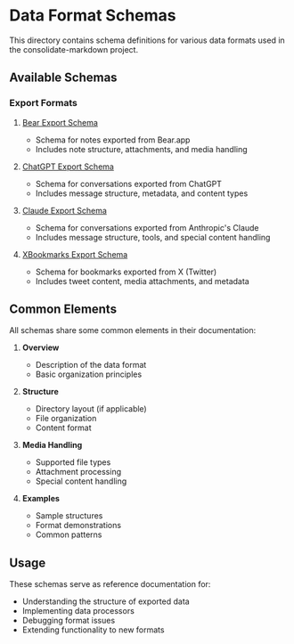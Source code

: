 # Data Format Schemas

This directory contains schema definitions for various data formats used in the consolidate-markdown project.

## Available Schemas

### Export Formats

1. [Bear Export Schema](bear_export.md)
   - Schema for notes exported from Bear.app
   - Includes note structure, attachments, and media handling

2. [ChatGPT Export Schema](chatgpt_export.md)
   - Schema for conversations exported from ChatGPT
   - Includes message structure, metadata, and content types

3. [Claude Export Schema](claude_export.md)
   - Schema for conversations exported from Anthropic's Claude
   - Includes message structure, tools, and special content handling

4. [XBookmarks Export Schema](xbookmarks_export.md)
   - Schema for bookmarks exported from X (Twitter)
   - Includes tweet content, media attachments, and metadata

## Common Elements

All schemas share some common elements in their documentation:

1. **Overview**
   - Description of the data format
   - Basic organization principles

2. **Structure**
   - Directory layout (if applicable)
   - File organization
   - Content format

3. **Media Handling**
   - Supported file types
   - Attachment processing
   - Special content handling

4. **Examples**
   - Sample structures
   - Format demonstrations
   - Common patterns

## Usage

These schemas serve as reference documentation for:
- Understanding the structure of exported data
- Implementing data processors
- Debugging format issues
- Extending functionality to new formats
